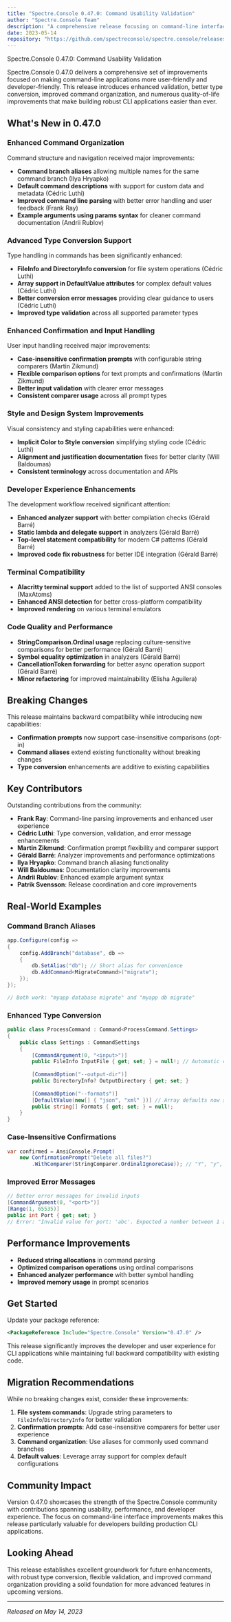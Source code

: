 ```yaml
---
title: "Spectre.Console 0.47.0: Command Usability Validation"
author: "Spectre.Console Team"
description: "A comprehensive release focusing on command-line interface usability improvements, enhanced validation capabilities, better type conversion support, and significant developer experience enhancements."
date: 2023-05-14
repository: "https://github.com/spectreconsole/spectre.console/releases/tag/0.47.0"
---
```


Spectre.Console 0.47.0: Command Usability Validation

Spectre.Console 0.47.0 delivers a comprehensive set of improvements focused on making command-line applications more user-friendly and developer-friendly. This release introduces enhanced validation, better type conversion, improved command organization, and numerous quality-of-life improvements that make building robust CLI applications easier than ever.

## What's New in 0.47.0

### Enhanced Command Organization

Command structure and navigation received major improvements:

- **Command branch aliases** allowing multiple names for the same command branch (Ilya Hryapko)
- **Default command descriptions** with support for custom data and metadata (Cédric Luthi)
- **Improved command line parsing** with better error handling and user feedback (Frank Ray)
- **Example arguments using params syntax** for cleaner command documentation (Andrii Rublov)

### Advanced Type Conversion Support

Type handling in commands has been significantly enhanced:

- **FileInfo and DirectoryInfo conversion** for file system operations (Cédric Luthi)
- **Array support in DefaultValue attributes** for complex default values (Cédric Luthi)
- **Better conversion error messages** providing clear guidance to users (Cédric Luthi)
- **Improved type validation** across all supported parameter types

### Enhanced Confirmation and Input Handling

User input handling received major improvements:

- **Case-insensitive confirmation prompts** with configurable string comparers (Martin Zikmund)
- **Flexible comparison options** for text prompts and confirmations (Martin Zikmund)
- **Better input validation** with clearer error messages
- **Consistent comparer usage** across all prompt types

### Style and Design System Improvements

Visual consistency and styling capabilities were enhanced:

- **Implicit Color to Style conversion** simplifying styling code (Cédric Luthi)
- **Alignment and justification documentation** fixes for better clarity (Will Baldoumas)
- **Consistent terminology** across documentation and APIs

### Developer Experience Enhancements

The development workflow received significant attention:

- **Enhanced analyzer support** with better compilation checks (Gérald Barré)
- **Static lambda and delegate support** in analyzers (Gérald Barré)
- **Top-level statement compatibility** for modern C# patterns (Gérald Barré)
- **Improved code fix robustness** for better IDE integration (Gérald Barré)

### Terminal Compatibility

- **Alacritty terminal support** added to the list of supported ANSI consoles (MaxAtoms)
- **Enhanced ANSI detection** for better cross-platform compatibility
- **Improved rendering** on various terminal emulators

### Code Quality and Performance

- **StringComparison.Ordinal usage** replacing culture-sensitive comparisons for better performance (Gérald Barré)
- **Symbol equality optimization** in analyzers (Gérald Barré)
- **CancellationToken forwarding** for better async operation support (Gérald Barré)
- **Minor refactoring** for improved maintainability (Elisha Aguilera)

## Breaking Changes

This release maintains backward compatibility while introducing new capabilities:

- **Confirmation prompts** now support case-insensitive comparisons (opt-in)
- **Command aliases** extend existing functionality without breaking changes
- **Type conversion** enhancements are additive to existing capabilities

## Key Contributors

Outstanding contributions from the community:

- **Frank Ray**: Command-line parsing improvements and enhanced user experience
- **Cédric Luthi**: Type conversion, validation, and error message enhancements  
- **Martin Zikmund**: Confirmation prompt flexibility and comparer support
- **Gérald Barré**: Analyzer improvements and performance optimizations
- **Ilya Hryapko**: Command branch aliasing functionality
- **Will Baldoumas**: Documentation clarity improvements
- **Andrii Rublov**: Enhanced example argument syntax
- **Patrik Svensson**: Release coordination and core improvements

## Real-World Examples

### Command Branch Aliases

```csharp
app.Configure(config =>
{
    config.AddBranch("database", db =>
    {
        db.SetAlias("db"); // Short alias for convenience
        db.AddCommand<MigrateCommand>("migrate");
    });
});

// Both work: "myapp database migrate" and "myapp db migrate"
```

### Enhanced Type Conversion

```csharp
public class ProcessCommand : Command<ProcessCommand.Settings>
{
    public class Settings : CommandSettings
    {
        [CommandArgument(0, "<input>")]
        public FileInfo InputFile { get; set; } = null!; // Automatic conversion
        
        [CommandOption("--output-dir")]
        public DirectoryInfo? OutputDirectory { get; set; }
        
        [CommandOption("--formats")]
        [DefaultValue(new[] { "json", "xml" })] // Array defaults now supported
        public string[] Formats { get; set; } = null!;
    }
}
```

### Case-Insensitive Confirmations

```csharp
var confirmed = AnsiConsole.Prompt(
    new ConfirmationPrompt("Delete all files?")
        .WithComparer(StringComparer.OrdinalIgnoreCase)); // "Y", "y", "YES", "yes" all work
```

### Improved Error Messages

```csharp
// Better error messages for invalid inputs
[CommandArgument(0, "<port>")]
[Range(1, 65535)]
public int Port { get; set; }
// Error: "Invalid value for port: 'abc'. Expected a number between 1 and 65535."
```

## Performance Improvements

- **Reduced string allocations** in command parsing
- **Optimized comparison operations** using ordinal comparisons
- **Enhanced analyzer performance** with better symbol handling
- **Improved memory usage** in prompt scenarios

## Get Started

Update your package reference:

```xml
<PackageReference Include="Spectre.Console" Version="0.47.0" />
```

This release significantly improves the developer and user experience for CLI applications while maintaining full backward compatibility with existing code.

## Migration Recommendations

While no breaking changes exist, consider these improvements:

1. **File system commands**: Upgrade string parameters to `FileInfo`/`DirectoryInfo` for better validation
2. **Confirmation prompts**: Add case-insensitive comparers for better user experience  
3. **Command organization**: Use aliases for commonly used command branches
4. **Default values**: Leverage array support for complex default configurations

## Community Impact

Version 0.47.0 showcases the strength of the Spectre.Console community with contributions spanning usability, performance, and developer experience. The focus on command-line interface improvements makes this release particularly valuable for developers building production CLI applications.

## Looking Ahead

This release establishes excellent groundwork for future enhancements, with robust type conversion, flexible validation, and improved command organization providing a solid foundation for more advanced features in upcoming versions.

---

*Released on May 14, 2023*